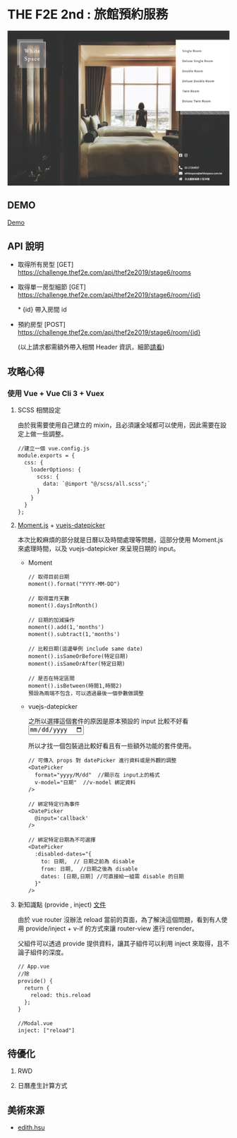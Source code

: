 # THE F2E 2nd : 旅館預約服務

<img src="./src/assets/readme/01.png" alt="">

## DEMO

[Demo](https://g6165310.github.io/hotel-reservation/)

## API 說明

- 取得所有房型 [GET] https://challenge.thef2e.com/api/thef2e2019/stage6/rooms
- 取得單一房型細節 [GET] https://challenge.thef2e.com/api/thef2e2019/stage6/room/{id}

  \* {id} 帶入房間 id

- 預約房型 [POST] https://challenge.thef2e.com/api/thef2e2019/stage6/room/{id}

  (以上請求都需額外帶入相關 Header 資訊，細節[請看](https://challenge.thef2e.com/news/17))

## 攻略心得

### 使用 Vue + Vue Cli 3 + Vuex

1.  SCSS 相關設定

    由於我需要使用自己建立的 mixin，且必須讓全域都可以使用，因此需要在設定上做一些調整。

        //建立一個 vue.config.js
        module.exports = {
          css: {
            loaderOptions: {
              scss: {
                data: `@import "@/scss/all.scss";`
              }
            }
          }
        };

2)  [Moment.js](https://momentjs.com/) + [vuejs-datepicker](https://www.npmjs.com/package/vuejs-datepicker)

    本次比較麻煩的部分就是日曆以及時間處理等問題，這部分使用 Moment.js 來處理時間，以及 vuejs-datepicker 來呈現日期的 input。

    - Moment

          // 取得目前日期
          moment().format("YYYY-MM-DD")

          // 取得當月天數
          moment().daysInMonth()

          // 日期的加減操作
          moment().add(1,'months')
          moment().subtract(1,'months')

          // 比較日期(這邊舉例 include same date)
          moment().isSameOrBefore(特定日期)
          moment().isSameOrAfter(特定日期)

          // 是否在特定區間
          moment().isBetween(時間1,時間2)
          預設為兩端不包含，可以透過最後一個參數做調整

    - vuejs-datepicker

      之所以選擇這個套件的原因是原本預設的 input 比較不好看 <input type=date>

      所以才找一個包裝過比較好看且有一些額外功能的套件使用。

          // 可傳入 props 對 datePicker 進行資料或是外觀的調整
          <DatePicker
            format="yyyy/M/dd"  //顯示在 input上的格式
            v-model="日期"  //v-model 綁定資料
          />

          // 綁定特定行為事件
          <DatePicker
            @input='callback'
          />

          // 綁定特定日期為不可選擇
          <DatePicker
            :disabled-dates="{
              to: 日期,  // 日期之前為 disable
              from: 日期,  //日期之後為 disable
              dates: [日期,日期] //可直接給一組需 disable 的日期
            }"
          />

3.  新知識點 (provide , inject) [文件](https://cn.vuejs.org/v2/api/?#provide-inject)

    由於 vue router 沒辦法 reload 當前的頁面，為了解決這個問題，看到有人使用 provide/inject + v-if 的方式來讓 router-view 進行 rerender。


    父組件可以透過 provide 提供資料，讓其子組件可以利用 inject 來取得，且不論子組件的深度。

        // App.vue
        //除
        provide() {
          return {
            reload: this.reload
          };
        }

        //Modal.vue
        inject: ["reload"]
        
## 待優化

  1. RWD
  
  2. 日曆產生計算方式


## 美術來源

- [edith.hsu](https://challenge.thef2e.com/user/1600?schedule=3851#works-3851)
